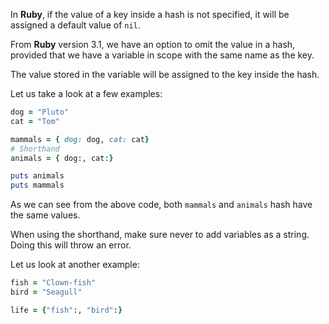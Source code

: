 In **Ruby**, if the value of
a key inside a hash is not
specified, it will be assigned
a default value of `nil`.

From **Ruby** version 3.1,
we have an option to omit
the value in a hash,
provided that we have a
variable in scope with the
same name as the key.

The value stored in the
variable will be assigned
to the key inside the hash.

Let us take a look at
a few examples:

```ruby
dog = "Pluto"
cat = "Tom"

mammals = { dog: dog, cat: cat}
# Shorthand
animals = { dog:, cat:}

puts animals
puts mammals
```

As we can see from the above code,
both `mammals` and `animals` hash
have the same values.

When using the shorthand, 
make sure never to add variables as
a string. Doing this will throw
an error.

Let us look at another example:
```ruby
fish = "Clown-fish"
bird = "Seagull"

life = {"fish":, "bird":}
```
